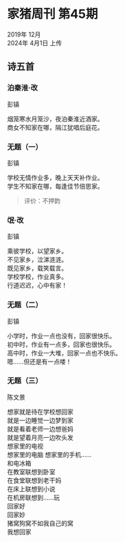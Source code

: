# 家猪周刊 第45期

2019年 12月  
2024年 4月1日 上传

## 诗五首

### 泊秦淮·改
彭镇

烟笼寒水月笼沙，夜泊秦淮近酒家。  
商女不知家在哪，隔江犹唱后庭花。

### 无题（一）
彭镇

学校无情作业多，晚上天天补作业。  
学生不知家在哪，每逢佳节倍思家。

> 评价：不押韵

### 氓·改
彭镇

乘彼学校，以望家乡。  
不见家乡，泣涕涟涟。  
既见家乡，载笑载言。  
学校学校，作业真多。  
行道迟迟，心中有家！

### 无题（二）
彭镇

小学时，作业一点也没有，回家很快乐。  
初中时，作业有一点多，回家也很快乐。  
高中时，作业一大堆，回家一点也不快乐。  
嗯......但还是有一点喽！

### 无题（三）
陈文景

想家就是待在学校想回家  
就是一边睡觉一边梦到家  
就是看着老师一边想爸妈  
就是望着月亮一边吹头发  
想家里的电视  
想家里的电脑
想家里的手机......  
和电冰箱  
在教室联想到卧室  
在食堂联想到老干妈  
在床上联想到小说  
在机房联想到......玩  
回家好  
回家妙  
猪窝狗窝不如我自己的窝  
我想回家
